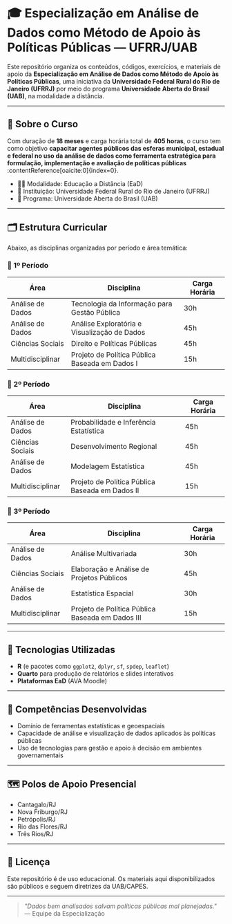 # 🎓 Especialização em Análise de Dados como Método de Apoio às Políticas Públicas — UFRRJ/UAB

Este repositório organiza os conteúdos, códigos, exercícios, e materiais de apoio da **Especialização em Análise de Dados como Método de Apoio às Políticas Públicas**, uma iniciativa da **Universidade Federal Rural do Rio de Janeiro (UFRRJ)** por meio do programa **Universidade Aberta do Brasil (UAB)**, na modalidade a distância.

---

## 🧭 Sobre o Curso

Com duração de **18 meses** e carga horária total de **405 horas**, o curso tem como objetivo **capacitar agentes públicos das esferas municipal, estadual e federal no uso da análise de dados como ferramenta estratégica para formulação, implementação e avaliação de políticas públicas**&#8203;:contentReference[oaicite:0]{index=0}.

- 🧑‍🏫 Modalidade: Educação a Distância (EaD)
- 🏫 Instituição: Universidade Federal Rural do Rio de Janeiro (UFRRJ)
- 🤝 Programa: Universidade Aberta do Brasil (UAB)

---

## 🗂️ Estrutura Curricular

Abaixo, as disciplinas organizadas por período e área temática:

### 📘 1º Período
| Área                    | Disciplina                                              | Carga Horária |
|------------------------|---------------------------------------------------------|---------------|
| Análise de Dados       | Tecnologia da Informação para Gestão Pública           | 30h           |
| Análise de Dados       | Análise Exploratória e Visualização de Dados           | 45h           |
| Ciências Sociais       | Direito e Políticas Públicas                           | 45h           |
| Multidisciplinar       | Projeto de Política Pública Baseada em Dados I         | 15h           |

### 📗 2º Período
| Área                    | Disciplina                                              | Carga Horária |
|------------------------|---------------------------------------------------------|---------------|
| Análise de Dados       | Probabilidade e Inferência Estatística                 | 45h           |
| Ciências Sociais       | Desenvolvimento Regional                               | 45h           |
| Análise de Dados       | Modelagem Estatística                                  | 45h           |
| Multidisciplinar       | Projeto de Política Pública Baseada em Dados II        | 15h           |

### 📙 3º Período
| Área                    | Disciplina                                              | Carga Horária |
|------------------------|---------------------------------------------------------|---------------|
| Análise de Dados       | Análise Multivariada                                   | 30h           |
| Ciências Sociais       | Elaboração e Análise de Projetos Públicos              | 45h           |
| Análise de Dados       | Estatística Espacial                                   | 30h           |
| Multidisciplinar       | Projeto de Política Pública Baseada em Dados III       | 15h           |

---

## 🔧 Tecnologias Utilizadas

- **R** (e pacotes como `ggplot2`, `dplyr`, `sf`, `spdep`, `leaflet`)
- **Quarto** para produção de relatórios e slides interativos
- **Plataformas EaD** (AVA Moodle)

---

## 🎯 Competências Desenvolvidas

- Domínio de ferramentas estatísticas e geoespaciais
- Capacidade de análise e visualização de dados aplicados às políticas públicas
- Uso de tecnologias para gestão e apoio à decisão em ambientes governamentais

---

## 🗺️ Polos de Apoio Presencial

- Cantagalo/RJ  
- Nova Friburgo/RJ  
- Petrópolis/RJ  
- Rio das Flores/RJ  
- Três Rios/RJ  

---

## 📎 Licença

Este repositório é de uso educacional. Os materiais aqui disponibilizados são públicos e seguem diretrizes da UAB/CAPES.

---

> _"Dados bem analisados salvam políticas públicas mal planejadas."_  
> — Equipe da Especialização


